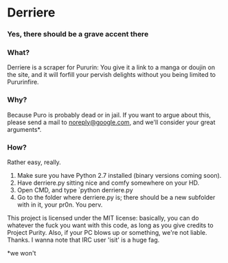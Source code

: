 # Derriere
### Yes, there should be a grave accent there
 
 
 
 
### What?
Derriere is a scraper for Pururin: You give it a link to a manga or doujin on the site, and it will forfill your pervish delights without you being limited to Pururinfire.


### Why?
Because Puro is probably dead or in jail. If you want to argue about this, please send a mail to noreply@google.com, and we'll consider your great arguments*.


### How?
Rather easy, really. 

1. Make sure you have Python 2.7 installed (binary versions coming soon).
2. Have derriere.py sitting nice and comfy somewhere on your HD.
3. Open CMD, and type `python derriere.py <url of first page of doujin> <number of pages the doujin has>
4. Go to the folder where derriere.py is; there should be a new subfolder with in it, your pr0n. You perv.


This project is licensed under the MIT license: basically, you can do whatever the fuck you want with this code, as long as you give credits to Project Purity. Also, if your PC blows up or something, we're not liable. Thanks.
I wanna note that IRC user 'isit' is a huge fag.
  
  
  
  
*we won't
